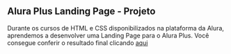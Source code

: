<h2>Alura Plus Landing Page - Projeto</h2>
<span>Durante os cursos de HTML e CSS disponibilizados na plataforma da Alura, aprendemos a desenvolver uma Landing Page para o Alura Plus. Você consegue conferir o resultado final clicando</span>
<a href="https://portelagu.github.io/AluraPlus_Projeto/">aqui</a>
